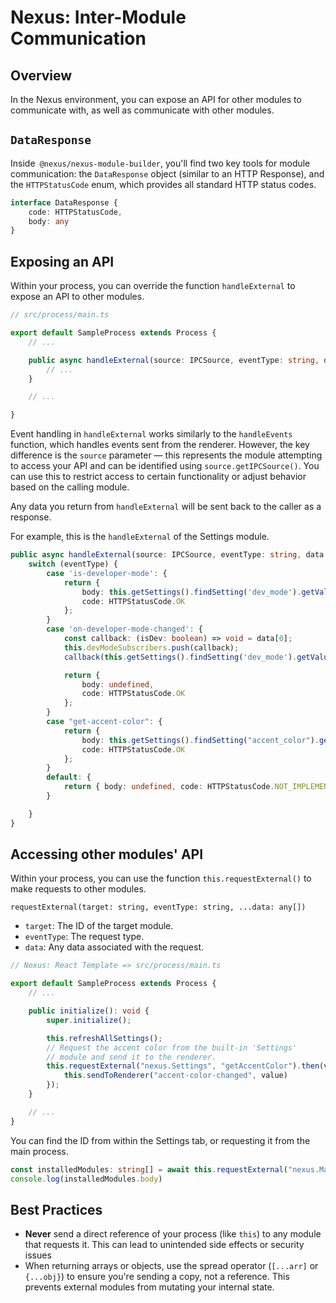 # Nexus: Inter-Module Communication

## Overview
In the Nexus environment, you can expose an API for other modules to communicate with, as well as communicate with other modules.

## `DataResponse`
Inside` @nexus/nexus-module-builder`, you'll find two key tools for module communication: the `DataResponse` object (similar to an HTTP Response), and the `HTTPStatusCode` enum, which provides all standard HTTP status codes.

```typescript
interface DataResponse {
    code: HTTPStatusCode,
    body: any
}
```

## Exposing an API
Within your process, you can override the function `handleExternal` to expose an API to other modules.

```typescript
// src/process/main.ts

export default SampleProcess extends Process {
    // ...

    public async handleExternal(source: IPCSource, eventType: string, data: any[]): Promise<DataResponse> {
        // ...
    }

    // ...

}
```

Event handling in `handleExternal` works similarly to the `handleEvents` function, which handles events sent from the renderer. However, the key difference is the `source` parameter — this represents the module attempting to access your API and can be identified using `source.getIPCSource()`. You can use this to restrict access to certain functionality or adjust behavior based on the calling module.

Any data you return from `handleExternal` will be sent back to the caller as a response.

For example, this is the `handleExternal` of the Settings module.

```typescript
public async handleExternal(source: IPCSource, eventType: string, data: any[]): Promise<DataResponse> {
    switch (eventType) {
        case 'is-developer-mode': {
            return { 
                body: this.getSettings().findSetting('dev_mode').getValue() as boolean, 
                code: HTTPStatusCode.OK 
            };
        }
        case 'on-developer-mode-changed': {
            const callback: (isDev: boolean) => void = data[0];
            this.devModeSubscribers.push(callback);
            callback(this.getSettings().findSetting('dev_mode').getValue() as boolean);

            return { 
                body: undefined, 
                code: HTTPStatusCode.OK 
            };
        }
        case "get-accent-color": {
            return { 
                body: this.getSettings().findSetting("accent_color").getValue(), 
                code: HTTPStatusCode.OK 
            };
        }
        default: {
            return { body: undefined, code: HTTPStatusCode.NOT_IMPLEMENTED };
        }

    }
}
```

## Accessing other modules' API
Within your process, you can use the function `this.requestExternal()` to make requests to other modules.

`requestExternal(target: string, eventType: string, ...data: any[])`
- `target`: The ID of the target module.
- `eventType`: The request type.
- `data`: Any data associated with the request.


```typescript
// Nexus: React Template => src/process/main.ts

export default SampleProcess extends Process {
    // ...

    public initialize(): void {
        super.initialize();

        this.refreshAllSettings();
        // Request the accent color from the built-in 'Settings' 
        // module and send it to the renderer.
        this.requestExternal("nexus.Settings", "getAccentColor").then(value => {
            this.sendToRenderer("accent-color-changed", value)
        });
    }

    // ...
}
```
You can find the ID from within the Settings tab, or requesting it from the main process.

```typescript
const installedModules: string[] = await this.requestExternal("nexus.Main", "get-module-IDs")
console.log(installedModules.body)
```

## Best Practices

- **Never** send a direct reference of your process (like `this`) to any module that requests it. This can lead to unintended side effects or security issues
- When returning arrays or objects, use the spread operator (`[...arr]` or `{...obj}`) to ensure you're sending a copy, not a reference. This prevents external modules from mutating your internal state.
